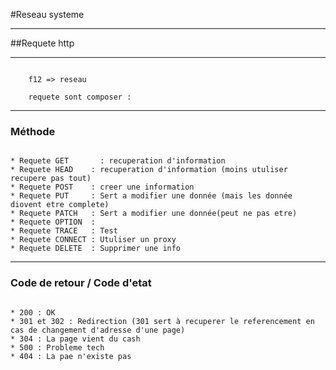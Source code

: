 
#Reseau systeme
***
##Requete http
***
```

    f12 => reseau
 ```

        requete sont composer :

***

### Méthode
```

* Requete GET       : recuperation d'information
* Requete HEAD    : recuperation d'information (moins utuliser recupere pas tout)
* Requete POST    : creer une information
* Requete PUT     : Sert a modifier une donnée (mais les donnée diovent etre complete)
* Requete PATCH   : Sert a modifier une donnée(peut ne pas etre)
* Requete OPTION  : 
* Requete TRACE   : Test 
* Requete CONNECT : Utuliser un proxy
* Requete DELETE  : Supprimer une info
```

***

### Code de retour / Code d'etat
```

* 200 : OK
* 301 et 302 : Redirection (301 sert à recuperer le referencement en cas de changement d'adresse d'une page)
* 304 : La page vient du cash
* 500 : Probleme tech 
* 404 : La pae n'existe pas
```
